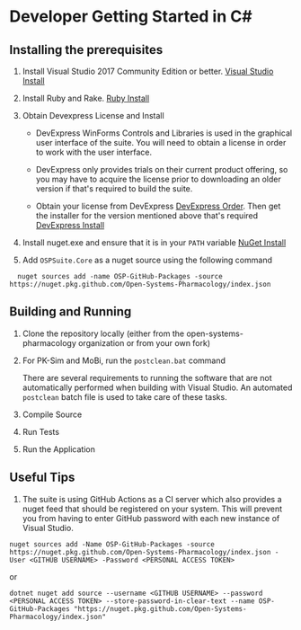 # Developer Getting Started in C#

## Installing the prerequisites
1. Install Visual Studio 2017 Community Edition or better. [Visual Studio Install](https://www.visualstudio.com/downloads/)

1. Install Ruby and Rake. [Ruby Install](https://rubyinstaller.org/downloads/)

1. Obtain Devexpress License and Install

   * DevExpress WinForms Controls and Libraries is used in the graphical user interface of the suite. You will need to obtain a license in order to work with the user interface.
 
   * DevExpress only provides trials on their current product offering, so you may have to acquire the license prior to downloading an older version if that's required to build the suite.
 
   * Obtain your license from DevExpress [DevExpress Order](https://www.devexpress.com/Support/Order/). Then get the installer for the version mentioned above that's required [DevExpress Install](https://www.devexpress.com/ClientCenter/DownloadManager/)
  
1. Install nuget.exe and ensure that it is in your `PATH` variable [NuGet Install](https://dist.nuget.org/index.html)

1. Add `OSPSuite.Core` as a nuget source using the following command
```
  nuget sources add -name OSP-GitHub-Packages -source https://nuget.pkg.github.com/Open-Systems-Pharmacology/index.json
```

## Building and Running

1. Clone the repository locally (either from the open-systems-pharmacology organization or from your own fork)
   
1. For PK-Sim and MoBi, run the `postclean.bat` command
 
   There are several requirements to running the software that are not automatically performed when building with Visual Studio. An automated `postclean` batch file is used to take care of these tasks. 

1. Compile Source
  
1. Run Tests

1. Run the Application

## Useful Tips

1. The suite is using GitHub Actions as a CI server which also provides a nuget feed that should be registered on your system. This will prevent you from having to enter GitHub password with each new instance of Visual Studio.

```
nuget sources add -Name OSP-GitHub-Packages -source https://nuget.pkg.github.com/Open-Systems-Pharmacology/index.json -User <GITHUB USERNAME> -Password <PERSONAL ACCESS TOKEN>
```

or

```
dotnet nuget add source --username <GITHUB USERNAME> --password <PERSONAL ACCESS TOKEN> --store-password-in-clear-text --name OSP-GitHub-Packages "https://nuget.pkg.github.com/Open-Systems-Pharmacology/index.json"
```
